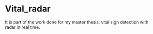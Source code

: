 # Vital_radar
It is part of the work done for my master thesis: vital sign detection with radar in real time.

